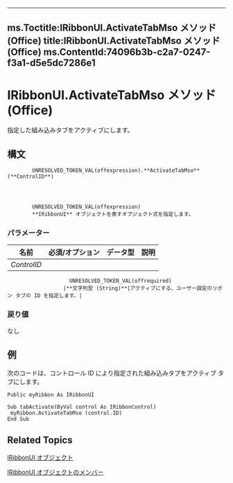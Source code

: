 

---
ms.Toctitle:IRibbonUI.ActivateTabMso メソッド (Office)
title:IRibbonUI.ActivateTabMso メソッド (Office)
ms.ContentId:74096b3b-c2a7-0247-f3a1-d5e5dc7286e1
---
# IRibbonUI.ActivateTabMso メソッド (Office)




指定した組み込みタブをアクティブにします。

## 構文

            UNRESOLVED_TOKEN_VAL(offexpression).**ActivateTabMso**(**ControlID**)




            UNRESOLVED_TOKEN_VAL(offexpression)
            **IRibbonUI** オブジェクトを表すオブジェクト式を指定します。

### パラメーター

|**名前**|**必須/オプション**|**データ型**|**説明**|
|---|---|---|---|
|*ControlID*|
                        UNRESOLVED_TOKEN_VAL(offrequired)
                      |**文字列型 (String)**|アクティブにする、ユーザー設定のリボン タブの ID を指定します。|



### 戻り値
なし





## 例
次のコードは、コントロール ID により指定された組み込みタブをアクティブ タブにします。

```vba
Public myRibbon As IRibbonUI 
 
Sub tabActivate(ByVal control As IRibbonControl) 
 myRibbon.ActivateTabMso (control.ID) 
End Sub
```




## Related Topics

[IRibbonUI オブジェクト](d323aa21-de74-e821-c914-db71ef3b9c5e.md)

[IRibbonUI オブジェクトのメンバー](c6f6ec3b-3132-da29-ea08-70f20923d013.md)




